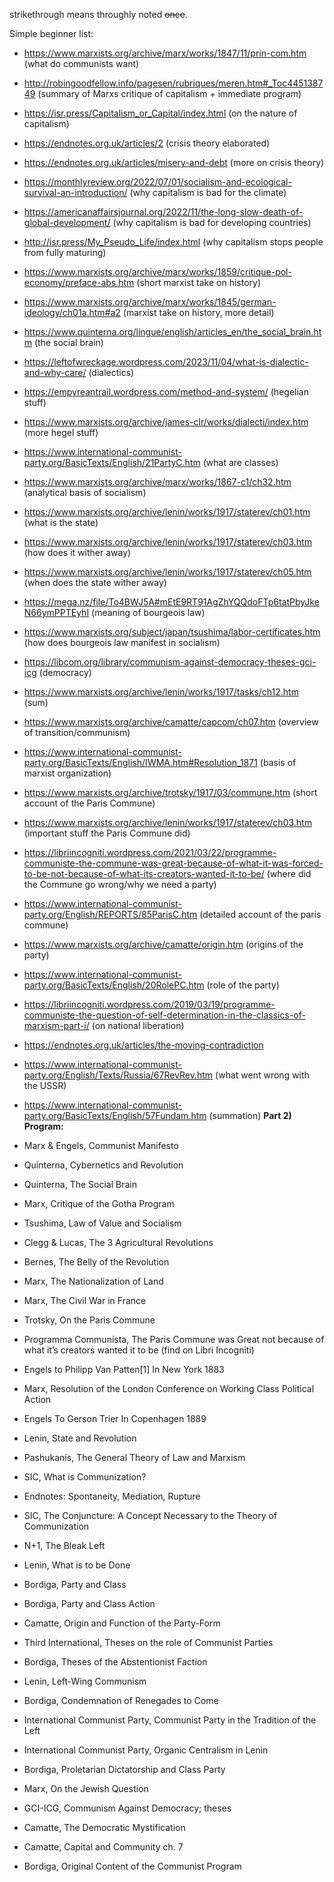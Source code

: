 strikethrough means throughly noted ~~once~~.

Simple beginner list: 
- https://www.marxists.org/archive/marx/works/1847/11/prin-com.htm (what do communists want)
- http://robingoodfellow.info/pagesen/rubriques/meren.htm#_Toc445138749 (summary of Marxs critique of capitalism + immediate program)
- https://isr.press/Capitalism_or_Capital/index.html (on the nature of capitalism)
- https://endnotes.org.uk/articles/2 (crisis theory elaborated) 
- https://endnotes.org.uk/articles/misery-and-debt (more on crisis theory)
- https://monthlyreview.org/2022/07/01/socialism-and-ecological-survival-an-introduction/ (why capitalism is bad for the climate) 
- https://americanaffairsjournal.org/2022/11/the-long-slow-death-of-global-development/ (why capitalism is bad for developing countries)
- http://isr.press/My_Pseudo_Life/index.html (why capitalism stops people from fully maturing)
- https://www.marxists.org/archive/marx/works/1859/critique-pol-economy/preface-abs.htm (short marxist take on history)
- https://www.marxists.org/archive/marx/works/1845/german-ideology/ch01a.htm#a2  (marxist take on history, more detail)
- https://www.quinterna.org/lingue/english/articles_en/the_social_brain.htm (the social brain)
- https://leftofwreckage.wordpress.com/2023/11/04/what-is-dialectic-and-why-care/ (dialectics)
- https://empyreantrail.wordpress.com/method-and-system/ (hegelian stuff)
- https://www.marxists.org/archive/james-clr/works/dialecti/index.htm (more hegel stuff)
- https://www.international-communist-party.org/BasicTexts/English/21PartyC.htm (what are classes)
- https://www.marxists.org/archive/marx/works/1867-c1/ch32.htm (analytical basis of socialism)
- https://www.marxists.org/archive/lenin/works/1917/staterev/ch01.htm (what is the state)
- https://www.marxists.org/archive/lenin/works/1917/staterev/ch03.htm (how does it wither away)
 - https://www.marxists.org/archive/lenin/works/1917/staterev/ch05.htm (when does the state wither away)
- https://mega.nz/file/To4BWJ5A#mEtE9RT91AgZhYQQdoFTp6tatPbyJkeN66ymPPTEyhI  (meaning of bourgeois law)
- https://www.marxists.org/subject/japan/tsushima/labor-certificates.htm (how does bourgeois law manifest in socialism) 
- https://libcom.org/library/communism-against-democracy-theses-gci-icg (democracy) 
- https://www.marxists.org/archive/lenin/works/1917/tasks/ch12.htm (sum)
- https://www.marxists.org/archive/camatte/capcom/ch07.htm (overview of transition/communism)
- https://www.international-communist-party.org/BasicTexts/English/IWMA.htm#Resolution_1871 (basis of marxist organization)
- https://www.marxists.org/archive/trotsky/1917/03/commune.htm (short account of the Paris Commune)
- https://www.marxists.org/archive/lenin/works/1917/staterev/ch03.htm (important stuff the Paris Commune did)
- https://libriincogniti.wordpress.com/2021/03/22/programme-communiste-the-commune-was-great-because-of-what-it-was-forced-to-be-not-because-of-what-its-creators-wanted-it-to-be/ (where did the Commune go wrong/why we need a party)
- https://www.international-communist-party.org/English/REPORTS/85ParisC.htm (detailed account of the paris commune) 
- https://www.marxists.org/archive/camatte/origin.htm (origins of the party)
- https://www.international-communist-party.org/BasicTexts/English/20RolePC.htm (role of the party)
- https://libriincogniti.wordpress.com/2019/03/19/programme-communiste-the-question-of-self-determination-in-the-classics-of-marxism-part-i/ (on national liberation)
- https://endnotes.org.uk/articles/the-moving-contradiction

- https://www.international-communist-party.org/English/Texts/Russia/67RevRev.htm (what went wrong with the USSR)
- https://www.international-communist-party.org/BasicTexts/English/57Fundam.htm (summation)
**Part 2) Program:**
- Marx & Engels, Communist Manifesto
- Quinterna, Cybernetics and Revolution
- Quinterna, The Social Brain
- Marx, Critique of the Gotha Program
- Tsushima, Law of Value and Socialism
- Clegg & Lucas, The 3 Agricultural Revolutions
- Bernes, The Belly of the Revolution
- Marx, The Nationalization of Land
- Marx, The Civil War in France
- Trotsky, On the Paris Commune
- Programma Communista, The Paris Commune was Great not because of what it’s creators wanted it to be (find on Libri Incogniti)
- Engels to Philipp Van Patten[1]
In New York 1883
- Marx, Resolution of the London Conference on Working Class Political Action
- Engels To Gerson Trier
In Copenhagen 1889
- Lenin, State and Revolution
- Pashukanis, The General Theory of Law and Marxism
- SIC, What is Communization?
- Endnotes: Spontaneity, Mediation, Rupture
- SIC, The Conjuncture: A Concept Necessary to the Theory of Communization
- N+1, The Bleak Left
- Lenin, What is to be Done
- Bordiga, Party and Class
- Bordiga, Party and Class Action
- Camatte, Origin and Function of the Party-Form
- Third International, Theses on the role of Communist Parties
- Bordiga, Theses of the Abstentionist Faction
- Lenin, Left-Wing Communism
- Bordiga, Condemnation of Renegades to Come
- International Communist Party, Communist Party in the Tradition of the Left
- International Communist Party, Organic Centralism in Lenin
- Bordiga, Proletarian Dictatorship and Class Party
- Marx, On the Jewish Question
- GCI-ICG, Communism Against Democracy; theses
- Camatte, The Democratic Mystification
- Camatte, Capital and Community ch. 7
- Bordiga, Original Content of the Communist Program